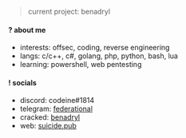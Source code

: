 > current project: benadryl

#### ? about me
- interests: offsec, coding, reverse engineering
- langs: c/c++, c#, golang, php, python, bash, lua
- learning: powershell, web pentesting

#### ! socials
- discord: codeine#1814
- telegram: [federational](https://t.me/federational)
- cracked: [benadryl](https://cracked.io/benadryl)
- web: [suicide.pub](https://suicide.pub)
